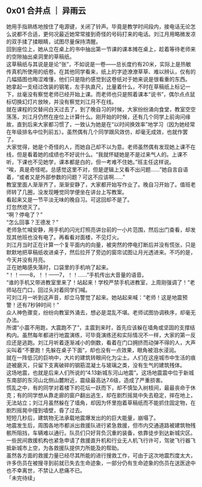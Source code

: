 ## 0x01 合并点 ｜ 异雨云
她用手指熟练地按住了电源键，关闭了铃声。毕竟是教学时间段内，接电话无论怎么说都不合适，更何况最近她常常接到奇怪的号码打来的电话。刘江月用略微发凉的双手揉了揉眼睛，试图尽量保持清醒。  
回到座位上，她从立在桌上的书中抽出第一节课的课本摊在桌上，趁着等待老师来的空隙抽出桌洞里的草稿纸。  
这草稿纸与其说是是论“张”，不如说是一卷——总长度约有20米，实际上是热敏传真机所使用的纸卷。在其他同学看来，纸上的字迹潦潦草草、难以辨认，仅有的几幅插图也晦涩难懂，他们只是隐约感觉到这卷纸对于她来说是很看重的东西。  
她拿起一支经过改装的钢笔，左手执直尺，比量着什么，不时在草稿纸上标记一下，丝毫没有察觉老师已经开始上课。而老师也只是照着课本“说书”，偶尔点点鼠标切换幻灯片放映，并没有察觉刘江月不在线。  
就在课程的交替间白天过去了，到了晚自习的时候，大家纷纷涌向食堂，教室空空荡荡，刘江月仍然在座位上计算什么。刚开始的时候，还有几个同学上前询问缘故，直到后来大家都习惯了，一致认为她是在“以时间换效率”地学习（因为她经常在年级排名中位列前五）。虽然偶有几个同学跟风效仿，却毫无成效，也就作罢了。  
大家觉得，她是个奇怪的人，而她自己却不以为意。老师虽然偶有发现她上课不在线，但是看着她的成绩也不好说什么。“我就怀疑她是不是过来气人的。上课不听，下课也不见她学，课本都是白的，但一考难不住她。”班主任这样说。  
“唉，真是奇怪呢。总感觉这里不对，但是逻辑上又看不出问题……”她自言自语着，“或者又是外部参数的问题？可这不应该啊……”  
教室里面人渐渐齐了，渐渐安静了，大家都开始写作业了。晚自习开始了。值班老师转了几圈，没发现睡觉同学便坐在讲台上写教案。  
看起来又是一节平淡无味的晚自习。可这回却不是了。  
灯忽然熄灭了。  
“啊？停电了？”  
“怎么回事？王德发？”  
老师急忙喊安静，用手机的闪光灯照亮讲台前的一小片范围，然后出门查看，却发现其他班也没有电了。再看看对面楼，不见灯火。  
刘江月当时正在计算一个复平面内的向量，被突然的停电打断后并没有慌张，只是默默地把草稿纸收进桌子，然后拉开了旁边的窗帘试图让月光透进来。不巧的是，今天并没有月亮。  
正在她略感失落时，口袋里的手机响了起来。  
“！！——8，！！——7，！！……”手机传出大音量的语音。  
“谁的手机又带进教室里来了！站起来！学校严禁手机进教室，上周刚强调了！”老师站在门口，回过头对着同学们喊。  
可刘江月一听到这声音，却立马警觉了起来。她站起来喊：“老师！这是地震预警！还有7秒钟时间！”  
众人神色骤变，纷纷向教室外涌去，想必是混乱不堪。老师试图协调秩序，却毫无办法。  
所谓“小震不用跑，大震跑不了”，主震到来时，首先应该躲在墙角或坚固的支撑结构内。虽然每年都进行地震演练，可毕竟演练还和实际情况不一样，大家的第一反应还是逃跑。刘江月听着逐渐减小的倒数，看着在门口拥挤而动弹不得的人，大声尖叫着“不要跑！先躲在桌子下面”，却也没有一点效果，眼角被泪水浸润。  
就在一阵低沉的巨响中，大片的建筑转眼间化为尘土。人们在这座城市中生活的痕迹被磨灭，只留下支离破碎的钢筋混凝土与玻璃之类，没有生气的建筑残体。  
这场地震，也就是后来人们所说的“4.13新城东河山地震”。这场地震震中位于新城东南部的东河山北侧山麓附近，震级最高达7.6级，造成了严重损害。  
慌乱之中，有的同学对着楼下的花坛一跃而下，却不慎坠入树枝间，最最丧命于休克；有的同学想从靠走廊的窗户翻出逃生，却在剧烈摇晃中失去稳定，摔在地上，无法站立；刘江月虽然躲在了墙角，却因为怀里抱着草稿纸而不能抓住固定物，在剧烈摇晃中撞到墙壁，昏了过去。  
短短几秒后，建筑物无法承载地震爆发出的的巨大能量，崩塌了。  
地震发生后，周围各地市都派出救援队进行紧急救援，但市内交通道路被建筑物残骸所阻挡，车辆难以通行。队员们只好背负沉重的装备，依靠徒步到达新城灾区。一些民间救援机构也紧急申请了救援直升机和行业无人机飞行许可，驾驶飞行器飞抵新城市上空，为各救援队提供力所能及的帮助。  
虽然各方面的救援力量已经尽其所能的进行搜救工作，可由于这次地震烈度太大，许多伤员在被搜寻到前就已失去生命迹象，一部分仍有生命迹象的伤员在送医途中也不幸离世，不禁让人悲痛不已。  
「未完待续」  


